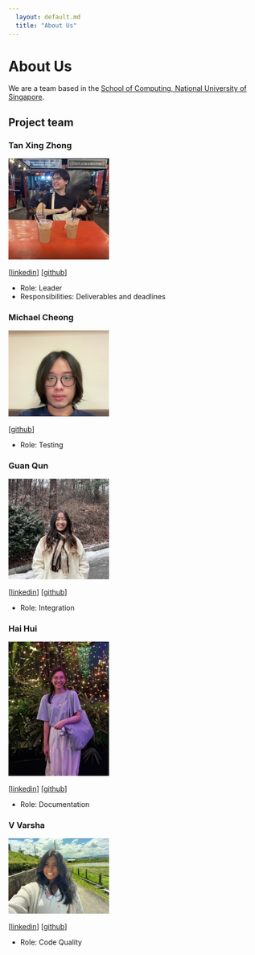```yaml
---
  layout: default.md
  title: "About Us"
---
```


# About Us

We are a team based in the [School of Computing, National University of Singapore](http://www.comp.nus.edu.sg).

## Project team

### Tan Xing Zhong

<img src="images/tanxingzhong.png" width="200px">

[[linkedin](https://www.linkedin.com/in/tan-xing-zhong-677492346/edit/forms/skills/new/?profileFormEntryPoint=PROFILE_SECTION)]
[[github](https://github.com/TanXingZhong)]

* Role: Leader
* Responsibilities: Deliverables and deadlines

### Michael Cheong

<img src="images/reshiro.png" width="200px">

[[github](https://github.com/Reshiro)]

* Role: Testing

### Guan Qun

<img src="images/monobeartae.png" width="200px">

[[linkedin](https://www.linkedin.com/in/tan-guan-qun-0417751b3/)]
[[github](https://github.com/monobeartae)]

* Role: Integration

### Hai Hui

<img src="images/iuhiah.png" width="200px">

[[linkedin](https://www.linkedin.com/in/hai-hui-lee-659160261/)]
[[github](https://github.com/iuhiah)]

* Role: Documentation

### V Varsha

<img src="images/varsha13152.png" width="200px">

[[linkedin](https://www.linkedin.com/in/varsha-v-561659214/)]
[[github](https://github.com/varsha13152)]

* Role: Code Quality
